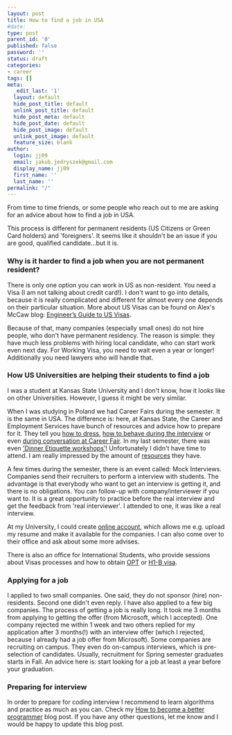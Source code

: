 ```yaml
---
layout: post
title: How to find a job in USA
#date: 
type: post
parent_id: '0'
published: false
password: ''
status: draft
categories:
- career
tags: []
meta:
  _edit_last: '1'
  layout: default
  hide_post_title: default
  unlink_post_title: default
  hide_post_meta: default
  hide_post_date: default
  hide_post_image: default
  unlink_post_image: default
  feature_size: blank
author:
  login: jj09
  email: jakub.jedryszek@gmail.com
  display_name: jj09
  first_name: ''
  last_name: ''
permalink: "/"
---
```

<p>From time to time friends, or some people who reach out to me are asking for an advice about how to find a job in USA.</p>
<p>This process is different for permanent residents (US Citizens or Green Card holders) and 'foreigners'. It seems like it shouldn't be an issue if you are good, qualified candidate...but it is.</p>
<h3>Why is it harder to find a job when you are not permanent resident?</h3>
<p>There is only one option you can work in US as non-resident. You need a Visa (I am not talking about credit card!). I don't want to go into details, because it is really complicated and different for almost every one depends on their particular situation. More about US Visas can be found on Alex's McCaw blog: <a href="http://blog.sourcing.io/visa-guide">Engineer’s Guide to US Visas</a>.</p>
<p>Because of that, many companies (especially small ones) do not hire people, who don't have permanent residency. The reason is simple: they have much less problems with hiring local candidate, who can start work even next day. For Working Visa, you need to wait even a year or longer! Additionally you need lawyers who will handle that.</p>
<h3>How US Universities are helping their students to find a job</h3>
<p>I was a student at Kansas State University and I don't know, how it looks like on other Universities. However, I guess it might be very similar.</p>
<p>When I was studying in Poland we had Career Fairs during the semester. It is the same in USA. The difference is: here, at Kansas State, the Career and Employment Services have bunch of resources and advice how to prepare for it. They tell you <a href="https://www.k-state.edu/ces/students/dresstoimpress.html">how to dress</a>, <a href="https://www.k-state.edu/ces/students/informationalinterviewingguide.html">how to behave during the interview</a> or even <a href="https://www.k-state.edu/ces/students/documents/HowToWorkCareerFair-ENGGCF.pdf">during conversation at Career Fair</a>. In my last semester, there was even <a href="http://www.k-state.edu/ces/students/documents/workshopdiningetiquettebrochure.pdf">'Dinner Etiquette workshops'</a>! Unfortunately I didn't have time to attend. I am really impressed by the amount of <a href="https://www.k-state.edu/ces/students/index.html">resources</a> they have.</p>
<p>A few times during the semester, there is an event called: Mock Interviews. Companies send their recruiters to perform a interview with students. The advantage is that everybody who want to get an interview is getting it, and there is no obligations. You can follow-up with company/interviewer if you want to. It is a great opportunity to practice before the real interview and get the feedback from 'real interviewer'. I attended to one, it was like a real interview.</p>
<p>At my University, I could create <a href="https://www.k-state.edu/ces/students/cesaccount.html">online account</a>, which allows me e.g. upload my resume and make it available for the companies. I can also come over to their office and ask about some more advises.</p>
<p>There is also an office for International Students, who provide sessions about Visas processes and how to obtain <a href="http://en.wikipedia.org/wiki/Optional_Practical_Training">OPT</a> or <a href="http://en.wikipedia.org/wiki/H-1B_visa">H1-B visa</a>.</p>
<h3>Applying for a job</h3>
<p>I applied to two small companies. One said, they do not sponsor (hire) non-residents. Second one didn't even reply. I have also applied to a few big companies. The process of getting a job is really long. It took me 3 months from applying to getting the offer (from Microsoft, which I accepted). One company rejected me within 1 week and two others replied for my application after 3 months(!) with an interview offer (which I rejected, because I already had a job offer from Microsoft). Some companies are recruiting on campus. They even do on-campus interviews, which is pre-selection of candidates. Usually, recruitment for Spring semester graduates starts in Fall. An advice here is: start looking for a job at least a year before your graduation.</p>
<h3>Preparing for interview</h3>
<p>In order to prepare for coding interview I recommend to learn algorithms and practice as much as you can. Check my <a href="http://jj09.net/how-to-become-a-better-programmer-developer/">How to become a better programmer</a> blog post. If you have any other questions, let me know and I would be happy to update this blog post.</p>
